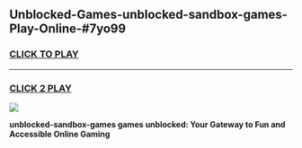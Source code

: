 
## Unblocked-Games-unblocked-sandbox-games-Play-Online-#7yo99
<h3>
<a href="https://premium.freeplayer.one?title=unblocked-sandbox-games&ref=27F">CLICK TO PLAY</a></h3>
<hr>

<h3>
<a href="https://premium.freeplayer.one?title=unblocked-sandbox-games&ref=27F">CLICK 2 PLAY</a>
  
</h3>

<a href="https://premium.freeplayer.one?title=unblocked-sandbox-games&ref=27F"><img src="https://clearcache.store/games.png"></a>


**unblocked-sandbox-games games unblocked: Your Gateway to Fun and Accessible Online Gaming**
